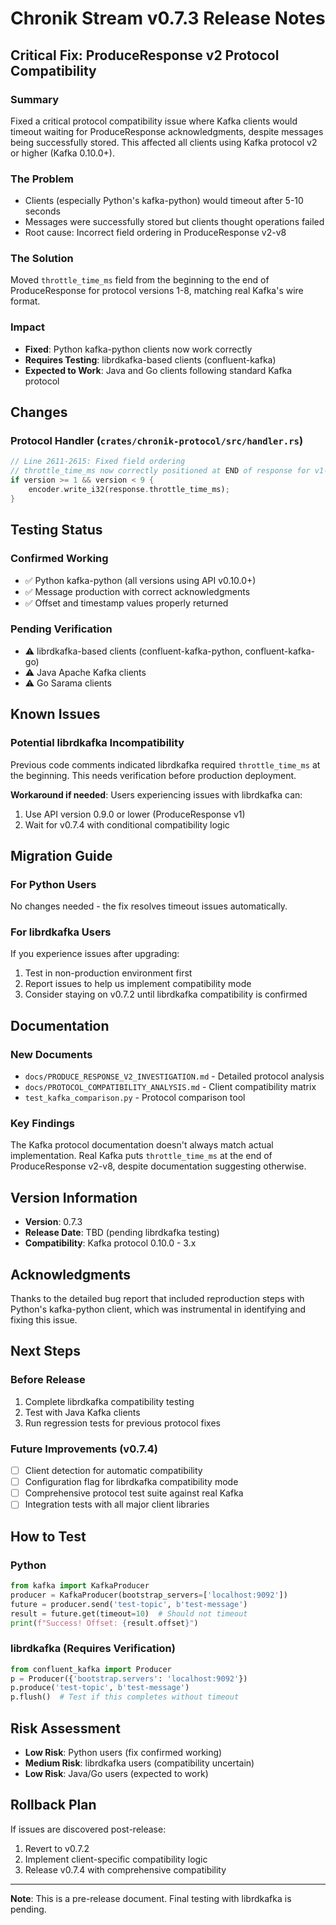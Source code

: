 # Chronik Stream v0.7.3 Release Notes

## Critical Fix: ProduceResponse v2 Protocol Compatibility

### Summary
Fixed a critical protocol compatibility issue where Kafka clients would timeout waiting for ProduceResponse acknowledgments, despite messages being successfully stored. This affected all clients using Kafka protocol v2 or higher (Kafka 0.10.0+).

### The Problem
- Clients (especially Python's kafka-python) would timeout after 5-10 seconds
- Messages were successfully stored but clients thought operations failed
- Root cause: Incorrect field ordering in ProduceResponse v2-v8

### The Solution
Moved `throttle_time_ms` field from the beginning to the end of ProduceResponse for protocol versions 1-8, matching real Kafka's wire format.

### Impact
- **Fixed**: Python kafka-python clients now work correctly
- **Requires Testing**: librdkafka-based clients (confluent-kafka)
- **Expected to Work**: Java and Go clients following standard Kafka protocol

## Changes

### Protocol Handler (`crates/chronik-protocol/src/handler.rs`)
```rust
// Line 2611-2615: Fixed field ordering
// throttle_time_ms now correctly positioned at END of response for v1-v8
if version >= 1 && version < 9 {
    encoder.write_i32(response.throttle_time_ms);
}
```

## Testing Status

### Confirmed Working
- ✅ Python kafka-python (all versions using API v0.10.0+)
- ✅ Message production with correct acknowledgments
- ✅ Offset and timestamp values properly returned

### Pending Verification
- ⚠️ librdkafka-based clients (confluent-kafka-python, confluent-kafka-go)
- ⚠️ Java Apache Kafka clients
- ⚠️ Go Sarama clients

## Known Issues

### Potential librdkafka Incompatibility
Previous code comments indicated librdkafka required `throttle_time_ms` at the beginning. This needs verification before production deployment.

**Workaround if needed**: Users experiencing issues with librdkafka can:
1. Use API version 0.9.0 or lower (ProduceResponse v1)
2. Wait for v0.7.4 with conditional compatibility logic

## Migration Guide

### For Python Users
No changes needed - the fix resolves timeout issues automatically.

### For librdkafka Users
If you experience issues after upgrading:
1. Test in non-production environment first
2. Report issues to help us implement compatibility mode
3. Consider staying on v0.7.2 until librdkafka compatibility is confirmed

## Documentation

### New Documents
- `docs/PRODUCE_RESPONSE_V2_INVESTIGATION.md` - Detailed protocol analysis
- `docs/PROTOCOL_COMPATIBILITY_ANALYSIS.md` - Client compatibility matrix
- `test_kafka_comparison.py` - Protocol comparison tool

### Key Findings
The Kafka protocol documentation doesn't always match actual implementation. Real Kafka puts `throttle_time_ms` at the end of ProduceResponse v2-v8, despite documentation suggesting otherwise.

## Version Information
- **Version**: 0.7.3
- **Release Date**: TBD (pending librdkafka testing)
- **Compatibility**: Kafka protocol 0.10.0 - 3.x

## Acknowledgments
Thanks to the detailed bug report that included reproduction steps with Python's kafka-python client, which was instrumental in identifying and fixing this issue.

## Next Steps

### Before Release
1. Complete librdkafka compatibility testing
2. Test with Java Kafka clients
3. Run regression tests for previous protocol fixes

### Future Improvements (v0.7.4)
- [ ] Client detection for automatic compatibility
- [ ] Configuration flag for librdkafka compatibility mode
- [ ] Comprehensive protocol test suite against real Kafka
- [ ] Integration tests with all major client libraries

## How to Test

### Python
```python
from kafka import KafkaProducer
producer = KafkaProducer(bootstrap_servers=['localhost:9092'])
future = producer.send('test-topic', b'test-message')
result = future.get(timeout=10)  # Should not timeout
print(f"Success! Offset: {result.offset}")
```

### librdkafka (Requires Verification)
```python
from confluent_kafka import Producer
p = Producer({'bootstrap.servers': 'localhost:9092'})
p.produce('test-topic', b'test-message')
p.flush()  # Test if this completes without timeout
```

## Risk Assessment
- **Low Risk**: Python users (fix confirmed working)
- **Medium Risk**: librdkafka users (compatibility uncertain)
- **Low Risk**: Java/Go users (expected to work)

## Rollback Plan
If issues are discovered post-release:
1. Revert to v0.7.2
2. Implement client-specific compatibility logic
3. Release v0.7.4 with comprehensive compatibility

---

**Note**: This is a pre-release document. Final testing with librdkafka is pending.